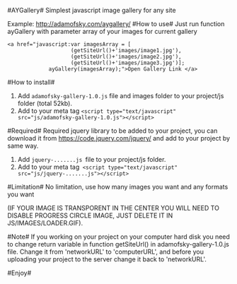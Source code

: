 #AYGallery#
Simplest javascript image gallery for any site

Example: http://adamofsky.com/aygallery/
#How to use#
Just run function ayGallery with parameter array of your images for current gallery
```
<a href="javascript:var imagesArray = [
					(getSiteUrl()+'images/image1.jpg'),
					(getSiteUrl()+'images/image2.jpg'),
					(getSiteUrl()+'images/image3.jpg')];
			 ayGallery(imagesArray);">Open Gallery Link </a>
```
#How to install#
1. Add ```adamofsky-gallery-1.0.js``` file and images folder to your project/js folder (total 52kb).
2. Add to your meta tag ```<script type="text/javascript" src="js/adamofsky-gallery-1.0.js"></script>```

#Required#
Required jquery library to be added to your project, you can download it from https://code.jquery.com/jquery/ and add to your project by same way.

1. Add ```jquery-.......js ```file to your project/js folder.
2. Add to your meta tag``` <script type="text/javascript" src="js/jquery-.......js"></script>```

#Limitation#
No limitation, use how many images you want and any formats you want

(IF YOUR IMAGE IS TRANSPORENT IN THE CENTER YOU WILL NEED TO DISABLE PROGRESS CIRCLE IMAGE, JUST DELETE IT IN JS/IMAGES/LOADER.GIF).

#Note#
If you working on your project on your computer hard disk you need to change return variable in function getSiteUrl() in adamofsky-gallery-1.0.js file.
Change it from 'networkURL' to 'computerURL', and before you uploading your project to the server change it back to 'networkURL'.

#Enjoy#
